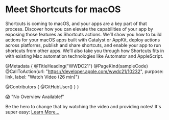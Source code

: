 # Meet Shortcuts for macOS

Shortcuts is coming to macOS, and your apps are a key part of that process. Discover how you can elevate the capabilities of your app by exposing those features as Shortcuts actions. We’ll show you how to build actions for your macOS apps built with Catalyst or AppKit, deploy actions across platforms, publish and share shortcuts, and enable your app to run shortcuts from other apps. We’ll also take you through how Shortcuts fits in with existing Mac automation technologies like Automator and AppleScript.

@Metadata {
   @TitleHeading("WWDC21")
   @PageKind(sampleCode)
   @CallToAction(url: "https://developer.apple.com/wwdc21/10232", purpose: link, label: "Watch Video (26 min)")

   @Contributors {
      @GitHubUser(<replace this with your GitHub handle>)
   }
}

😱 "No Overview Available!"

Be the hero to change that by watching the video and providing notes! It's super easy:
 [Learn More…](https://wwdcnotes.github.io/WWDCNotes/documentation/wwdcnotes/contributing)

